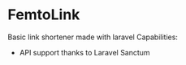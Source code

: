 # FemtoLink
Basic link shortener made with laravel
Capabilities: 
- API support thanks to Laravel Sanctum